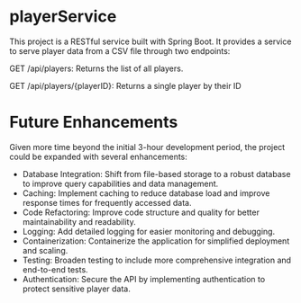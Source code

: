 # playerService
This project is a RESTful service built with Spring Boot. It provides a service to serve player data from a CSV file through two endpoints:

GET /api/players: Returns the list of all players.

GET /api/players/{playerID}: Returns a single player by their ID

# Future Enhancements

Given more time beyond the initial 3-hour development period, the project could be expanded with several enhancements:

* Database Integration: Shift from file-based storage to a robust database to improve query capabilities and data management.
* Caching: Implement caching to reduce database load and improve response times for frequently accessed data.
* Code Refactoring: Improve code structure and quality for better maintainability and readability.
* Logging: Add detailed logging for easier monitoring and debugging.
* Containerization: Containerize the application for simplified deployment and scaling.
* Testing: Broaden testing to include more comprehensive integration and end-to-end tests.
* Authentication: Secure the API by implementing authentication to protect sensitive player data.

